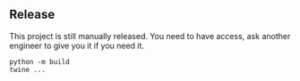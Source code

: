 ## Release

This project is still manually released. You need to have access, ask another engineer to give you it if you need it. 

```
python -m build
twine ... 
```